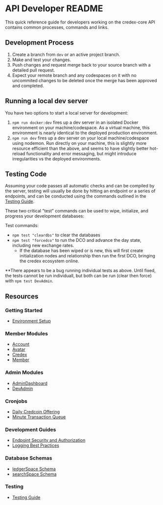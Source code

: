 # API Developer README
This quick reference guide for developers working on the credex-core API contains common processes, commands and links.

## Development Process
1. Create a branch from `dev` or an active project branch.
2. Make and test your changes.
3. Push changes and request merge back to your source branch with a detailed pull request.
4. Expect your remote branch and any codespaces on it with no uncommited changes to be deleted once the merge has been approved and completed.

## Running a local dev server
You have two options to start a local server for development:

1. `npm run docker:dev` fires up a dev server in an isolated Docker environment on your machine/codespace. As a virtual machine, this environment is nearly identical to the deployed production environment.
2. `npm run dev` fires up a dev server on your local machine/codespace using nodemon. Run directly on your machine, this is slightly more resource efficient than the above, and seems to have slightly better hot-reload functionality and error messaging, but might introduce irregularities vs the deployed environments.

## Testing Code
Assuming your code passes all automatic checks and can be compiled by the server, testing will usually be done by hitting an endpoint or a series of endpoints, and can be conducted using the commands outlined in the [Testing Guide](../tests/testing_guide.md).

These two critical "test" commands can be used to wipe, initialize, and progress your development databases:

Test commands:
- `npm test "cleardbs"` to clear the databases
- `npm test "forcedco"` to run the DCO and advance the day state, including new exchange rates.
  - If the database has been wiped or is new, this will first create initialization nodes and relationship then run the first DCO, bringing the credex ecosystem online.

**There appears to be a bug running individual tests as above. Until fixed, the tests cannot be run individuall, but both can be run (clear then force) with `npm test DevAdmin`.

## Resources

### Getting Started
- [Environment Setup](../environment_setup.md)

### Member Modules
- [Account](../developerClient/module/Account.md)
- [Avatar](../developerClient/module/Avatar.md)
- [Credex](../developerClient/module/Credex.md)
- [Member](../developerClient/module/Member.md)

### Admin Modules
- [AdminDashboard](../developerClient/module/AdminDashboard.md)
- [DevAdmin](../developerClient/module/DevAdmin.md)

### Cronjobs
- [Daily Credcoin Offering](../DCO.md)
- [Minute Transaction Queue](../MTQ.md)

### Development Guides
- [Endpoint Security and Authorization](../auth_security.md)
- [Logging Best Practices](../developerAPI/logging_best_practices.md)

### Database Schemas
- [ledgerSpace Schema](../developerAPI/ledgerSpace_schema.md)
- [searchSpace Schema](../developerAPI/searchSpace_schema.md)

### Testing
- [Testing Guide](../tests/testing_guide.md)
